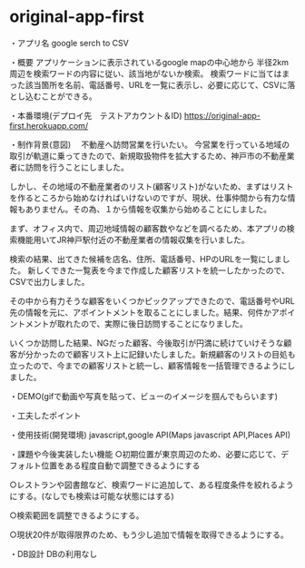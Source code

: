 # original-app-first
 
・アプリ名 google serch to CSV

・概要
アプリケーションに表示されているgoogle mapの中心地から
半径2km周辺を検索ワードの内容に従い、該当地がないか検索。
検索ワードに当てはまった該当箇所を名前、電話番号、URLを一覧に表示し、必要に応じて、CSVに落とし込むことができる。

・本番環境(デプロイ先　テストアカウント＆ID)
https://original-app-first.herokuapp.com/

・制作背景(意図)
　不動産へ訪問営業を行いたい。
今営業を行っている地域の取引が軌道に乗ってきたので、新規取扱物件を拡大するため、神戸市の不動産業者に訪問を行うことにしました。

しかし、その地域の不動産業者のリスト(顧客リスト)がないため、まずはリストを作るところから始めなければいけないのですが、現状、仕事仲間から有力な情報もありません。その為、１から情報を収集から始めることにしました。

まず、オフィス内で、周辺地域情報の顧客数やなどを調べるため、本アプリの検索機能用いてJR神戸駅付近の不動産業者の情報収集を行いました。

検索の結果、出てきた候補を店名、住所、電話番号、HPのURLを一覧にしました。
新しくできた一覧表を今まで作成した顧客リストを統一したかったので、CSVで出力しました。

その中から有力そうな顧客をいくつかピックアップできたので、電話番号やURL先の情報を元に、アポイントメントを取ることにしました。結果、何件かアポイントメントが取れたので、実際に後日訪問することになりました。

いくつか訪問した結果、NGだった顧客、今後取引が円満に続けていけそうな顧客が分かったので顧客リスト上に記録いたしました。新規顧客のリストの目処も立ったので、今までの顧客リストと統一し、顧客情報を一括管理できるようにしました。

・DEMO(gifで動画や写真を貼って、ビューのイメージを掴んでもらいます)

・工夫したポイント

・使用技術(開発環境)
javascript,google API(Maps javascript API,Places API)

・課題や今後実装したい機能
○初期位置が東京周辺のため、必要に応じて、デフォルト位置をある程度自動で調整できるようにする

○レストランや図書館など、検索ワードに追加して、ある程度条件を絞れるようにする。(なしでも検索は可能な状態にはする)

○検索範囲を調整できるようにする。

○現状20件が取得限界のため、もう少し追加で情報を取得できるようにする。

・DB設計
DBの利用なし